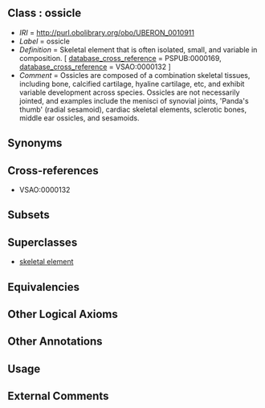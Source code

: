 
## Class : ossicle

 * *IRI* = http://purl.obolibrary.org/obo/UBERON_0010911
 * *Label* = ossicle
 * *Definition* = Skeletal element that is often isolated, small, and variable in composition. [ [database_cross_reference](../../ef/oboInOwl#hasDbXref.md) = PSPUB:0000169, [database_cross_reference](../../ef/oboInOwl#hasDbXref.md) = VSAO:0000132 ]
 * *Comment* = Ossicles are composed of a combination skeletal tissues, including bone, calcified cartilage, hyaline cartilage, etc, and exhibit variable development across species. Ossicles are not necessarily jointed, and examples include the menisci of synovial joints, 'Panda's thumb' (radial sesamoid), cardiac skeletal elements, sclerotic bones, middle ear ossicles, and sesamoids.

## Synonyms


## Cross-references

 * VSAO:0000132

## Subsets


## Superclasses

 * [skeletal element](../../UBERON/65/UBERON_0004765.md)

## Equivalencies


## Other Logical Axioms


## Other Annotations


## Usage


## External Comments

